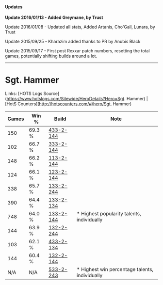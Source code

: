 #### Updates
**Update 2016/01/13 - Added Greymane, by Trust**

Update 2016/01/08 - Updated all stats, Added Artanis, Cho'Gall, Lunara, by Trust

Update 2015/09/25 - Kharazim added thanks to PR by Anubis Black

Update 2015/09/17 - First post Rexxar patch numbers, resetting the total games, potentially shifting builds around a lot.

***

# Sgt. Hammer

Links: [HOTS Logs Source](https://www.hotslogs.com/Sitewide/HeroDetails?Hero=Sgt. Hammer) | [HotS Counters](http://hotscounters.com/#/hero/Sgt. Hammer)

Games  | Win %  | Build     | Note
-----  | -----  | -----     | ----
150    | 69.3 % | [433-2-144](http://www.heroesfire.com/hots/talent-calculator/sergeant-hammer#sh3m) | 
102    | 66.7 % | [333-2-144](http://www.heroesfire.com/hots/talent-calculator/sergeant-hammer#oswm) | 
148    | 66.2 % | [113-2-144](http://www.heroesfire.com/hots/talent-calculator/sergeant-hammer#gTpm) | 
124    | 66.1 % | [123-2-144](http://www.heroesfire.com/hots/talent-calculator/sergeant-hammer#gsEG) | 
338    | 65.7 % | [133-2-244](http://www.heroesfire.com/hots/talent-calculator/sergeant-hammer#hEgK) | 
390    | 64.4 % | [133-2-134](http://www.heroesfire.com/hots/talent-calculator/sergeant-hammer#hEec) | 
748    | 64.0 % | [133-2-144](http://www.heroesfire.com/hots/talent-calculator/sergeant-hammer#hEem) | * Highest popularity talents, individually
144    | 63.9 % | [132-2-244](http://www.heroesfire.com/hots/talent-calculator/sergeant-hammer#hCE4) | 
103    | 62.1 % | [433-2-134](http://www.heroesfire.com/hots/talent-calculator/sergeant-hammer#sh3c) | 
144    | 60.4 % | [132-2-144](http://www.heroesfire.com/hots/talent-calculator/sergeant-hammer#hCCW) | 
N/A    | N/A    | [533-2-243](http://www.heroesfire.com/hots/talent-calculator/sergeant-hammer#wVEJ) | * Highest win percentage talents, individually
